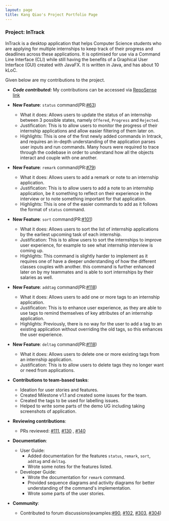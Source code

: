 ```yaml
---
layout: page
title: Kang Qiao's Project Portfolio Page
---
```


### Project: InTrack

InTrack is a desktop application that helps Computer Science students who are applying for multiple internships to keep
track of their progress and deadlines across these applications. It is optimised for use via a Command Line Interface
(CLI) while still having the benefits of a Graphical User Interface (GUI) created with JavaFX. It is written in Java,
and has about 10 kLoC.

Given below are my contributions to the project.
* ***Code contributed:*** My contributions can be accessed via [RepoSense link](https://nus-cs2103-ay2223s1.github.io/tp-dashboard/?search=kangqiao322&breakdown=true)


* **New Feature**: `status` command(PR:[#63](https://github.com/AY2223S1-CS2103T-T11-2/tp/pull/63))
    * What it does: Allows users to update the status of an internship between 3 possible states, namely `Offered`, `Progress` and `Rejected`.
    * Justification: This is to allow users to monitor the progress of their internship applications and allow easier filtering of them later on.
    * Highlights: This is one of the first newly added commands in Intrack, and requires an in-depth understanding of the application parses user inputs and run commands. 
    Many hours were required to trace through the codebase in order to understand how all the objects interact and couple
    with one another.
  

* **New Feature**: `remark` command(PR:[#79](https://github.com/AY2223S1-CS2103T-T11-2/tp/pull/79))
    * What it does: Allows users to add a remark or note to an internship application.
    * Justification: This is to allow users to add a note to an internship application, be it something to reflect on their experience in the interview or to note something important for that application.
    * Highlights: This is one of the easier commands to add as it follows the format of `status` command.
  
    
* **New Feature**: `sort` command(PR:[#101](https://github.com/AY2223S1-CS2103T-T11-2/tp/pull/101))
    * What it does: Allows users to sort the list of internship applications by the earliest upcoming task of each internship.
    * Justification: This is to allow users to sort the internships to improve user experience, for example to see what internship interview is coming up.
    * Highlights: This command is slightly harder to implement as it requires one of have a deeper understanding of how the different classes couples with another.
  this command is further enhanced later on by my teammates and is able to sort internships by their salaries as well. 


* **New Feature**: `addtag` command(PR:[#118](https://github.com/AY2223S1-CS2103T-T11-2/tp/pull/118))
    * What it does: Allows users to add one or more tags to an internship application.
    * Justification: This is to enhance user experience, as they are able to use tags to remind themselves of key attributes of an internship application.
    * Highlights: Previously, there is no way for the user to add a tag to an existing application without overriding the old tags, so this enhances the user experience.


* **New Feature**: `deltag` command(PR:[#118](https://github.com/AY2223S1-CS2103T-T11-2/tp/pull/118))
    * What it does: Allows users to delete one or more existing tags from an internship application.
    * Justification: This is to allow users to delete tags they no longer want or need from applications.

* **Contributions to team-based tasks**:
    * Ideation for user stories and features.
    * Created Milestone v1.1 and created some issues for the team.
    * Created  the tags to be used for labelling issues.
    * Helped to write some parts of the demo UG including taking screenshots of application.

* **Reviewing contributions**:
    * PRs reviewed: [#111](https://github.com/AY2223S1-CS2103T-T11-2/tp/pull/111), [#130](https://github.com/AY2223S1-CS2103T-T11-2/tp/pull/130)
  , [#140](https://github.com/AY2223S1-CS2103T-T11-2/tp/pull/140)

* **Documentation**:
    * User Guide:
        * Added documentation for the features `status`, `remark`, `sort`, `addtag` and `deltag`.
        * Wrote some notes for the features listed.
    * Developer Guide:
        * Wrote the documentation for `remark` command. 
        * Provided sequence diagrams and activity diagrams for better understanding of the command's implementation.
        * Wrote some parts of the user stories.

* **Community**:
    * Contributed to forum discussions(examples:[#90](https://github.com/nus-cs2103-AY2223S1/forum/issues/90), [#102](https://github.com/nus-cs2103-AY2223S1/forum/issues/102), [#303](https://github.com/nus-cs2103-AY2223S1/forum/issues/303), [#304](https://github.com/nus-cs2103-AY2223S1/forum/issues/304))

